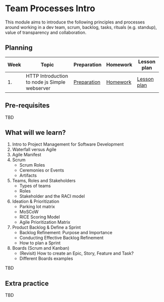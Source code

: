 # Team Processes Intro

This module aims to introduce the following principles and processes around working in a dev team, scrum, backlog, tasks, rituals (e.g. standup), value of transparency and collaboration.

## Planning

| Week | Topic                                         | Preparation                         | Homework                             | Lesson plan                         |
| ---- | --------------------------------------------- | ----------------------------------- | ------------------------------------ | ----------------------------------- |
| 1.   | HTTP Introduction to node js Simple webserver | [Preparation](week1/preparation.md) | [Homework](week1/homework/readme.md) | [Lesson plan](week1/lesson-plan.md) |

## Pre-requisites

TBD

## What will we learn?



 1. Intro to Project Management for Software Development
 2. Waterfall versus Agile
 3. Agile Manifest
 4. Scrum
	 - Scrum Roles
	 - Ceremonies or Events
	 - Artifacts
 5. Teams, Roles and Stakeholders
	 - Types of teams
	 - Roles
	 - Stakeholder and the RACI model
 6. Ideation & Prioritization
	- Parking lot matrix
	- MoSCoW
	- RICE Scoring Model
	- Agile Prioritization Matrix
 7. Product Backlog & Define a Sprint
	- Backlog Refinement: Purpose and Importance
	- Conducting Effective Backlog Refinement
	- How to plan a Sprint
 8. Boards (Scrum and Kanban)
    - (Revisit) How to create an Epic, Story, Feature and Task?
	- Different Boards examples

TBD

## Extra practice

TBD
